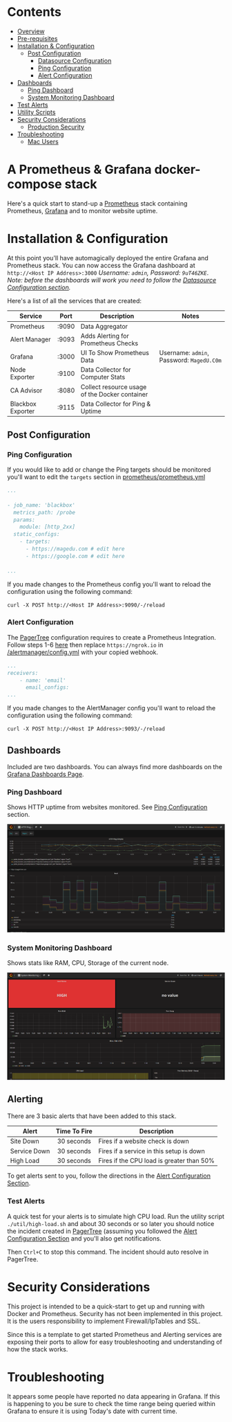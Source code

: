 # Contents

* [Overview](#a-prometheus--grafana-docker-compose-stack)
* [Pre-requisites](#pre-requisites)
* [Installation & Configuration](#installation--configuration)
   * [Post Configuration](#post-configuration)
      * [Datasource Configuration](#datasource-configuration)
      * [Ping Configuration](#ping-configuration)
      * [Alert Configuration](#alert-configuration)
* [Dashboards](#dashboards)
    * [Ping Dashboard](#ping-dashboard)
    * [System Monitoring Dashboard](#system-monitoring-dashboard)
* [Test Alerts](#test-alerts)
* [Utility Scripts](#utility-scripts)
* [Security Considerations](#security-considerations)
   * [Production Security](#production-security)
* [Troubleshooting](#troubleshooting)
   * [Mac Users](#mac-users)

# A Prometheus & Grafana docker-compose stack

Here's a quick start to stand-up a [Prometheus](http://prometheus.io/) stack containing Prometheus, [Grafana](https://grafana.com/) and to monitor website uptime.

# Installation & Configuration
At this point you'll have automagically deployed the entire Grafana and Prometheus stack. You can now access the Grafana dashboard at `http://<Host IP Address>:3000` *Username: `admin`, Password: `9uT46ZKE`*. *Note: before the dashboards will work you need to follow the [Datasource Configuration section](#datasource-configuration).*

Here's a list of all the services that are created:

| Service | Port | Description | Notes |
| --- |:---:| --- | --- |
| Prometheus | :9090 | Data Aggregator | |
| Alert Manager | :9093 | Adds Alerting for Prometheus Checks | |
| Grafana | :3000 | UI To Show Prometheus Data | Username: `admin`, Password: `MagedU.C0m`|
| Node Exporter | :9100 | Data Collector for Computer Stats | |
| CA Advisor | :8080 | Collect resource usage of the Docker container | |
| Blackbox Exporter | :9115 | Data Collector for Ping & Uptime | | |

## Post Configuration

### Ping Configuration

If you would like to add or change the Ping targets should be monitored you'll want to edit the `targets` section in [prometheus/prometheus.yml](prometheus/prometheus.yml)

```yml
...

- job_name: 'blackbox'
  metrics_path: /probe
  params:
    module: [http_2xx]
  static_configs:
    - targets:
      - https://magedu.com # edit here
      - https://google.com # edit here

...
```

If you made changes to the Prometheus config you'll want to reload the configuration using the following command:

```curl
curl -X POST http://<Host IP Address>:9090/-/reload
```

### Alert Configuration
The [PagerTree](https://pagertree.com) configuration requires to create a Prometheus Integration. Follow steps 1-6 [here](https://pagertree.com/knowledge-base/integration-prometheus/#in-pagertree) then replace `https://ngrok.io` in [/alertmanager/config.yml](/alertmanager/config.yml) with your copied webhook.

```yml
...
receivers:
    - name: 'email'
      email_configs:
...
```

If you made changes to the AlertManager config you'll want to reload the configuration using the following command:

```curl
curl -X POST http://<Host IP Address>:9093/-/reload
```

## Dashboards

Included are two dashboards. You can always find more dashboards on the [Grafana Dashboards Page](https://grafana.com/dashboards?dataSource=prometheus).

### Ping Dashboard

Shows HTTP uptime from websites monitored. See [Ping Configuration](ping-configuration) section.

<img src="images/dashboard-ping.png" alt="Ping Dashboard">

### System Monitoring Dashboard

Shows stats like RAM, CPU, Storage of the current node.

<img src="images/dashboard-system-monitoring.png" alt="System Monitoring Dashboard">

## Alerting

There are 3 basic alerts that have been added to this stack.

| Alert | Time To Fire | Description |
| --- | :---: | --- |
| Site Down | 30 seconds | Fires if a website check is down |
| Service Down | 30 seconds | Fires if a service in this setup is down |
| High Load | 30 seconds | Fires if the CPU load is greater than 50% |

To get alerts sent to you, follow the directions in the [Alert Configuration Section](#alert-configuration).

### Test Alerts
A quick test for your alerts is to simulate high CPU load. Run the utility script `./util/high-load.sh` and about 30 seconds or so later you should notice the incident created in [PagerTree](https://pagertree.com) (assuming you followed the [Alert Configuration Section](#alert-configuration) and you'll also get notifications.

Then `Ctrl+C` to stop this command. The incident should auto resolve in PagerTree.

# Security Considerations
This project is intended to be a quick-start to get up and running with Docker and Prometheus. Security has not been implemented in this project. It is the users responsibility to implement Firewall/IpTables and SSL.

Since this is a template to get started Prometheus and Alerting services are exposing their ports to allow for easy troubleshooting and understanding of how the stack works.

# Troubleshooting
It appears some people have reported no data appearing in Grafana. If this is happening to you be sure to check the time range being queried within Grafana to ensure it is using Today's date with current time.
